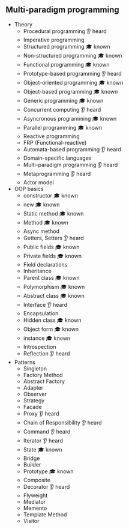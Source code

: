 ## Multi-paradigm programming

- Theory
  - Procedural programming 👂 heard
  - Imperative programming
  - Structured programming 🎓 known
  - Non-structured programming 🎓 known
  - Functional programming 🎓 known
  - Prototype-based programming 👂 heard
  - Object-oriented programming 🎓 known
  - Object-based programming 🎓 known
  - Generic programming 🎓 known
  - Concurrent computing 👂 heard
  - Asyncronous programming 🎓 known
  - Parallel programming 🎓 known
  - Reactive programming
  - FRP (Functional-reactive)
  - Automata-based programming 👂 heard
  - Domain-specific languages
  - Multi-paradigm programming 👂 heard
  - Metaprogramming 👂 heard
  - Actor model
- OOP basics
  - constructor 🎓 known
  - new 🎓 known
  - Static method 🎓 known
  - Method 🎓 known
  - Async method
  - Getters, Setters 👂 heard
  - Public fields 🎓 known
  - Private fields 🎓 known
  - Field declarations
  - Inheritance
  - Parent class 🎓 known
  - Polymorphism 🎓 known
  - Abstract class 🎓 known
  - Interface 👂 heard
  - Encapsulation
  - Hidden class 🎓 known
  - Object form 🎓 known
  - instance 🎓 known
  - Introspection
  - Reflection 👂 heard
- Patterns
  - Singleton
  - Factory Method
  - Abstract Factory
  - Adapter
  - Observer
  - Strategy
  - Facade
  - Proxy 👂 heard
  - Chain of Responsibility 👂 heard
  - Command 👂 heard
  - Iterator 👂 heard
  - State 🎓 known
  - Bridge
  - Builder
  - Prototype 🎓 known
  - Composite
  - Decorator 👂 heard
  - Flyweight
  - Mediator
  - Memento
  - Template Method
  - Visitor
